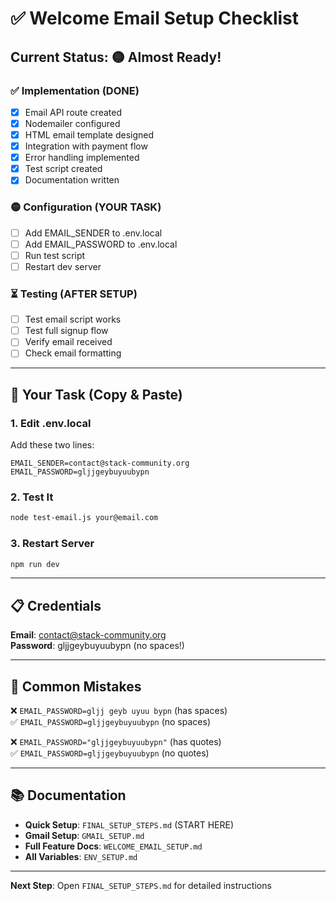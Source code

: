 # ✅ Welcome Email Setup Checklist

## Current Status: 🟡 Almost Ready!

### ✅ Implementation (DONE)
- [x] Email API route created
- [x] Nodemailer configured
- [x] HTML email template designed
- [x] Integration with payment flow
- [x] Error handling implemented
- [x] Test script created
- [x] Documentation written

### 🟡 Configuration (YOUR TASK)
- [ ] Add EMAIL_SENDER to .env.local
- [ ] Add EMAIL_PASSWORD to .env.local
- [ ] Run test script
- [ ] Restart dev server

### ⏳ Testing (AFTER SETUP)
- [ ] Test email script works
- [ ] Test full signup flow
- [ ] Verify email received
- [ ] Check email formatting

---

## 🎯 Your Task (Copy & Paste)

### 1. Edit .env.local
Add these two lines:

```env
EMAIL_SENDER=contact@stack-community.org
EMAIL_PASSWORD=gljjgeybuyuubypn
```

### 2. Test It
```bash
node test-email.js your@email.com
```

### 3. Restart Server
```bash
npm run dev
```

---

## 📋 Credentials

**Email**: contact@stack-community.org  
**Password**: gljjgeybuyuubypn (no spaces!)

---

## 🚨 Common Mistakes

❌ `EMAIL_PASSWORD=gljj geyb uyuu bypn` (has spaces)  
✅ `EMAIL_PASSWORD=gljjgeybuyuubypn` (no spaces)

❌ `EMAIL_PASSWORD="gljjgeybuyuubypn"` (has quotes)  
✅ `EMAIL_PASSWORD=gljjgeybuyuubypn` (no quotes)

---

## 📚 Documentation

- **Quick Setup**: `FINAL_SETUP_STEPS.md` (START HERE)
- **Gmail Setup**: `GMAIL_SETUP.md`
- **Full Feature Docs**: `WELCOME_EMAIL_SETUP.md`
- **All Variables**: `ENV_SETUP.md`

---

**Next Step**: Open `FINAL_SETUP_STEPS.md` for detailed instructions

